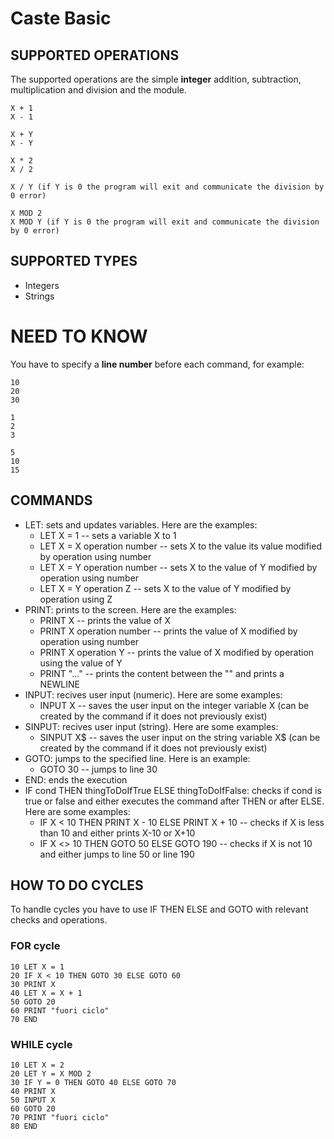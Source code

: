 # Caste Basic

## SUPPORTED OPERATIONS
The supported operations are the simple **integer** addition, subtraction, multiplication and division and the module.  
```
X + 1
X - 1

X + Y
X - Y

X * 2
X / 2 

X / Y (if Y is 0 the program will exit and communicate the division by 0 error)

X MOD 2
X MOD Y (if Y is 0 the program will exit and communicate the division by 0 error)
```
## SUPPORTED TYPES
* Integers
* Strings

# NEED TO KNOW
You have to specify a **line number** before each command, for example: 
```
10
20
30
```
```
1
2
3
```
```
5
10
15
```

## COMMANDS
- LET: sets and updates variables. Here are the examples:
    - LET X = 1 -- sets a variable X to 1
    - LET X = X operation number -- sets X to the value its value modified by operation using number
    - LET X = Y operation number -- sets X to the value of Y modified by operation using number
    - LET X = Y operation Z -- sets X to the value of Y modified by operation using Z
- PRINT: prints to the screen. Here are the examples:
    - PRINT X -- prints the value of X
    - PRINT X operation number -- prints the value of X modified by operation using number
    - PRINT X operation Y -- prints the value of X modified by operation using the value of Y
    - PRINT "..." -- prints the content between the "" and prints a NEWLINE
- INPUT: recives user input (numeric). Here are some examples:
    - INPUT X -- saves the user input on the integer variable X (can be created by the command if it does not previously exist)
- SINPUT: recives user input (string). Here are some examples:
    - SINPUT X$ -- saves the user input on the string variable X$ (can be created by the command if it does not previously exist)
- GOTO: jumps to the specified line. Here is an example:
    - GOTO 30 -- jumps to line 30
- END: ends the execution
- IF cond THEN thingToDoIfTrue ELSE thingToDoIfFalse: checks if cond is true or false and either executes the command after THEN or after ELSE. Here are some examples:
    - IF X < 10 THEN PRINT X - 10 ELSE PRINT X + 10 -- checks if X is less than 10 and either prints X-10 or X+10
    - IF X <> 10 THEN GOTO 50 ELSE GOTO 190 -- checks if X is not 10 and either jumps to line 50 or line 190

## HOW TO DO CYCLES
To handle cycles you have to use IF THEN ELSE and GOTO with relevant checks and operations.  
### FOR cycle
```
10 LET X = 1
20 IF X < 10 THEN GOTO 30 ELSE GOTO 60
30 PRINT X
40 LET X = X + 1
50 GOTO 20
60 PRINT "fuori ciclo"
70 END
```
### WHILE cycle
```
10 LET X = 2
20 LET Y = X MOD 2
30 IF Y = 0 THEN GOTO 40 ELSE GOTO 70
40 PRINT X
50 INPUT X
60 GOTO 20
70 PRINT "fuori ciclo"
80 END
```